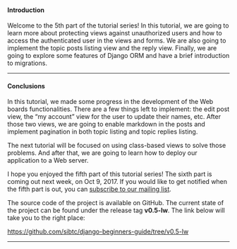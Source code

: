 <h4 id="introduction">Introduction</h4>

<p>Welcome to the 5th part of the tutorial series! In this tutorial, we are going to learn more about protecting views
against unauthorized users and how to access the authenticated user in the views and forms. We are also going to
implement the topic posts listing view and the reply view. Finally, we are going to explore some features of Django
ORM and have a brief introduction to migrations.</p>

<hr />

<h4 id="conclusions">Conclusions</h4>

<p>In this tutorial, we made some progress in the development of the Web boards functionalities. There are a few things
left to implement: the edit post view, the “my account” view for the user to update their names, etc. After those two
views, we are going to enable markdown in the posts and implement pagination in both topic listing and topic replies
listing.</p>

<p>The next tutorial will be focused on using class-based views to solve those problems. And after that, we are going to
learn how to deploy our application to a Web server.</p>

<p>I hope you enjoyed the fifth part of this tutorial series! The sixth part is coming out next week, on Oct 9, 2017.
If you would like to get notified when the fifth part is out, you can <a href="http://eepurl.com/b0gR51" target="_blank">subscribe to our mailing list</a>.</p>

<p>The source code of the project is available on GitHub. The current state of the project can be found under the release
tag <strong>v0.5-lw</strong>. The link below will take you to the right place:</p>

<p><a href="https://github.com/sibtc/django-beginners-guide/tree/v0.5-lw" target="_blank">https://github.com/sibtc/django-beginners-guide/tree/v0.5-lw</a></p>

<hr />
